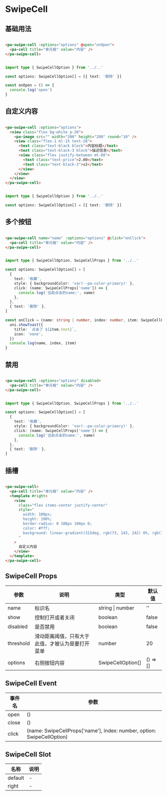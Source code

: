 # SwipeCell

<!--codes start-->

## 基础用法

```html [template]

<pa-swipe-cell :options="options" @open="onOpen">
  <pa-cell title="单元格" value="内容" />
</pa-swipe-cell>

```
```ts [script]

import type { SwipeCellOption } from '../..'

const options: SwipeCellOption[] = [{ text: '删除' }]

const onOpen = () => {
  console.log('open')
}

```
## 自定义内容

```html [template]

<pa-swipe-cell :options="options">
  <view class="flex bg-white p-20">
    <pa-image src="" width="200" height="200" round="10" />
    <view class="flex-1 ml-15 text-28">
      <text class="text-black block">内容标题</text>
      <text class="text-black-3 block">描述信息</text>
      <view class="flex justify-between mt-80">
        <text class="text-price">2.00</text>
        <text class="text-black-3">x2</text>
      </view>
    </view>
  </view>
</pa-swipe-cell>

```
```ts [script]

import type { SwipeCellOption } from '../..'

const options: SwipeCellOption[] = [{ text: '删除' }]

```
## 多个按钮

```html [template]

<pa-swipe-cell name="name" :options="options" @click="onClick">
  <pa-cell title="单元格" value="内容" />
</pa-swipe-cell>

```
```ts [script]

import type { SwipeCellOption, SwipeCellProps } from '../..'

const options: SwipeCellOption[] = [
  {
    text: '收藏',
    style: { backgroundColor: 'var(--pa-color-primary)' },
    click: (name: SwipeCellProps['name']) => {
      console.log('当前点击的name:', name)
    },
  },
  { text: '删除' },
]

const onClick = (name: string | number, index: number, item: SwipeCellOption) => {
  uni.showToast({
    title: `点击了 ${item.text}`,
    icon: 'none',
  })
  console.log(name, index, item)
}

```
## 禁用

```html [template]

<pa-swipe-cell :options="options" disabled>
  <pa-cell title="单元格" value="内容" />
</pa-swipe-cell>

```
```ts [script]

import type { SwipeCellOption, SwipeCellProps } from '../..'

const options: SwipeCellOption[] = [
  {
    text: '收藏',
    style: { backgroundColor: 'var(--pa-color-primary)' },
    click: (name: SwipeCellProps['name']) => {
      console.log('当前点击的name:', name)
    },
  },
  { text: '删除' },
]

```
## 插槽

```html [template]

<pa-swipe-cell>
  <pa-cell title="单元格" value="内容" />
  <template #right>
    <view
      class="flex items-center justify-center"
      style="
        width: 100px;
        height: 100%;
        border-radius: 0 100px 100px 0;
        color: #fff;
        background: linear-gradient(315deg, rgb(73, 143, 242) 0%, rgb(73, 101, 242) 100%);
      "
    >
      自定义内容
    </view>
  </template>
</pa-swipe-cell>

```

<!--codes end-->

## SwipeCell Props

<!--props start-->

| 参数 | 说明 | 类型 | 默认值 |
| --- | ----- | --- | --- |
| name | 标识名 | string \| number |  '' |
| show | 控制打开或者关闭 | boolean |  false |
| disabled | 是否禁用 | boolean |  false |
| threshold | 滑动距离阈值，只有大于此值，才被认为是要打开菜单 | number |  20 |
| options | 右侧按钮内容 | SwipeCellOption[] |  () => [] |

<!--props end-->

## SwipeCell Event

<!--event start-->

| 事件名 | 参数 |
| --- | --- |
| open | ()  |
| close | ()  |
| click | (name: SwipeCellProps['name'], index: number, option: SwipeCellOption)  |

<!--event end-->

## SwipeCell Slot

<!--slot start-->

| 名称 | 说明 |
| --- | --- |
| default | - |
| right | - |

<!--slot end-->


